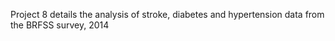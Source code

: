 Project 8 details the analysis of stroke, diabetes and hypertension data from the BRFSS survey, 2014
